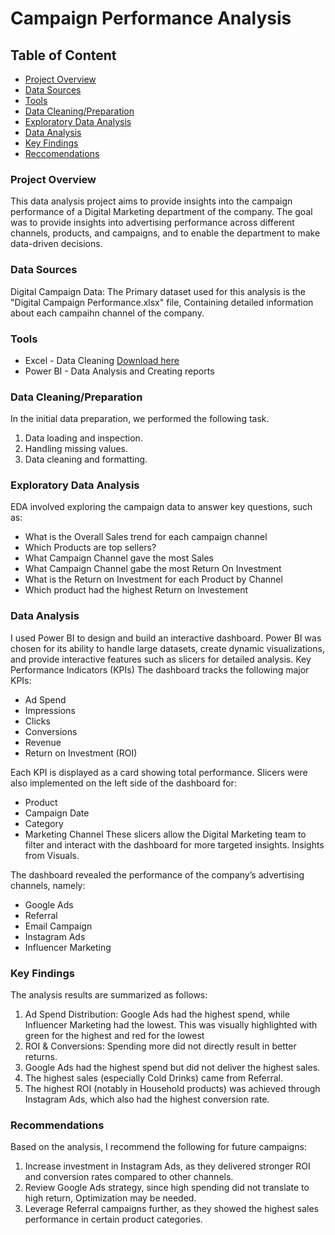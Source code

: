 # Campaign Performance Analysis

## Table of Content

- [Project Overview](#project-overview)
- [Data Sources](#data-sources)
- [Tools](#tools)
- [Data Cleaning/Preparation](#data-cleaning/preparation)
- [Exploratory Data Analysis](#exploratory-data-analysis)
- [Data Analysis](#data-analysis)
- [Key Findings](#key-findings)
- [Reccomendations](#recommendations)

### Project Overview

This data analysis project aims to provide insights into the campaign performance of a Digital Marketing department of the company. The goal was to provide insights into advertising performance across different channels, products, and campaigns, and to enable the department to make data-driven decisions.

### Data Sources

Digital Campaign Data: The Primary dataset used for this analysis is the "Digital Campaign Performance.xlsx" file, Containing detailed information about each campaihn channel of the company.

### Tools

- Excel - Data Cleaning [Download here](https:microsoft.com)
- Power BI - Data Analysis and Creating reports


### Data Cleaning/Preparation
In the initial data preparation, we performed the following task.
1. Data loading and inspection.
2. Handling missing values.
3. Data cleaning and formatting.


### Exploratory Data Analysis

EDA involved exploring the campaign data to answer key questions, such as:

- What is the Overall Sales trend for each campaign channel
- Which Products are top sellers?
- What Campaign Channel gave the most Sales
- What Campaign Channel gabe the most Return On Investment
- What is the Return on Investment for each Product by Channel
- Which product had the highest Return on Investement

### Data Analysis

I used Power BI to design and build an interactive dashboard. Power BI was chosen for its ability to handle large datasets, create dynamic visualizations, and provide interactive features such as slicers for detailed analysis.
Key Performance Indicators (KPIs)
The dashboard tracks the following major KPIs:
- Ad Spend
- Impressions
- Clicks
-	Conversions
-	Revenue
-	Return on Investment (ROI)

Each KPI is displayed as a card showing total performance.
Slicers were also implemented on the left side of the dashboard for:
-	Product
-	Campaign Date
-	Category
-	Marketing Channel
These slicers allow the Digital Marketing team to filter and interact with the dashboard for more targeted insights.
Insights from Visuals.

The dashboard revealed the performance of the company’s advertising channels, namely:
-	Google Ads
-	Referral
-	Email Campaign
-	Instagram Ads
-	Influencer Marketing


### Key Findings

The analysis results are summarized as follows:
1. Ad Spend Distribution: Google Ads had the highest spend, while Influencer Marketing had the lowest. This was visually highlighted with green for the highest and red for the lowest
2. ROI & Conversions: Spending more did not directly result in better returns.
3. Google Ads had the highest spend but did not deliver the highest sales.
4. The highest sales (especially Cold Drinks) came from Referral.
5.	The highest ROI (notably in Household products) was achieved through Instagram Ads, which also had the highest conversion rate.


### Recommendations

Based on the analysis, I recommend the following for future campaigns:
1.	Increase investment in Instagram Ads, as they delivered stronger ROI and conversion rates compared to other channels.
2.	Review Google Ads strategy, since high spending did not translate to high return, Optimization may be needed.
3.	Leverage Referral campaigns further, as they showed the highest sales performance in certain product categories.





  



